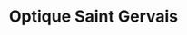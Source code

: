 ---
title: "Optique Saint Gervais"
url: /saint-gervais-les-bains/optique-saint-gervais/
shop: Optiker
---
